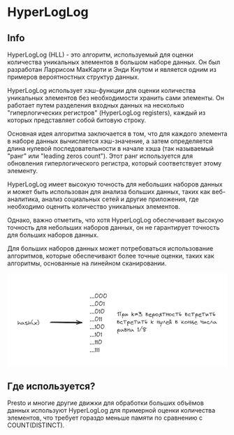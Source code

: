 # HyperLogLog


## Info
HyperLogLog (HLL) - это алгоритм, используемый для оценки количества уникальных элементов в большом наборе данных. 
Он был разработан Ларрисом МакКарти и Энди Кнутом и является одним из примеров вероятностных структур данных.

HyperLogLog использует хэш-функции для оценки количества уникальных элементов без необходимости хранить сами элементы. 
Он работает путем разделения входных данных на несколько "гиперлогических регистров" (HyperLogLog registers), 
каждый из которых представляет собой битовую строку.

Основная идея алгоритма заключается в том, что для каждого элемента в наборе данных вычисляется хэш-значение, 
а затем определяется длина нулевой последовательности в начале хэша (так называемый "ранг" или "leading zeros count"). 
Этот ранг используется для обновления гиперлогического регистра, который соответствует этому элементу.

HyperLogLog имеет высокую точность для небольших наборов данных и может быть использован для анализа больших данных, 
таких как веб-аналитика, анализ социальных сетей и другие приложения, где необходимо оценить количество уникальных элементов.

Однако, важно отметить, что хотя HyperLogLog обеспечивает высокую точность для небольших наборов данных, 
он не гарантирует точность для больших наборов данных. 

Для больших наборов данных может потребоваться использование алгоритмов, которые обеспечивают более точные оценки, 
таких как алгоритмы, основанные на линейном сканировании.


![img.png](img.png)



## Где используется?
Presto и многие другие движки для обработки больших объёмов данных используют HyperLogLog для примерной оценки количества элементов, 
что требует гораздо меньше памяти по сравнению с COUNT(DISTINCT).